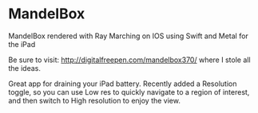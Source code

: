 # MandelBox
MandelBox rendered with Ray Marching on IOS using Swift and Metal for the iPad

Be sure to visit:  http://digitalfreepen.com/mandelbox370/
where I stole all the ideas.

Great app for draining your iPad battery.
Recently added a Resolution toggle, so you can use Low res to quickly navigate to a region of interest, and then switch to High resolution to enjoy the view.

